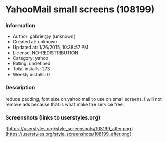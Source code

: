 # YahooMail small screens (108199)

### Information
- Author: gabriel@y (unknown)
- Created at: unknown
- Updated at: 1/26/2015, 10:38:57 PM
- License: NO-REDISTRIBUTION
- Category: yahoo
- Rating: undefined
- Total installs: 273
- Weekly installs: 0


### Description
reduce padding, font size on yahoo mail to use on small screens. I will not remove ads because that is what make the service free.


### Screenshots (links to userstyles.org)
![https://userstyles.org/style_screenshots/108199_after.png](https://userstyles.org/style_screenshots/108199_after.png)


